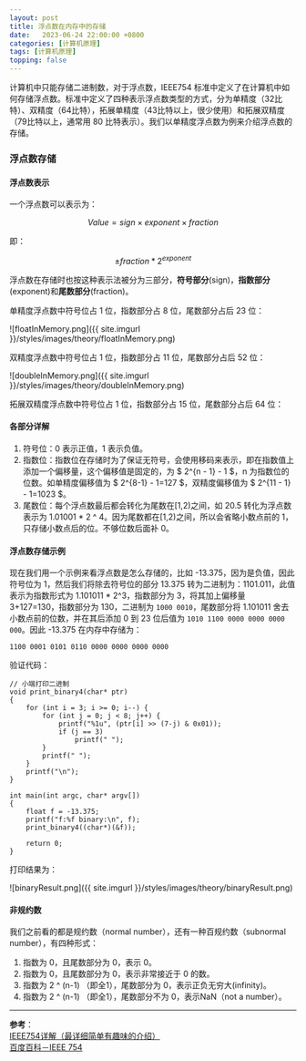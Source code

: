 ```yaml
---
layout: post
title: 浮点数在内存中的存储 
date:   2023-06-24 22:00:00 +0800
categories: [计算机原理]
tags: [计算机原理]
topping: false
---
```


计算机中只能存储二进制数，对于浮点数，IEEE754 标准中定义了在计算机中如何存储浮点数。标准中定义了四种表示浮点数类型的方式，分为单精度（32比特）、双精度（64比特），拓展单精度（43比特以上，很少使用）和拓展双精度（79比特以上，通常用 80 比特表示）。我们以单精度浮点数为例来介绍浮点数的存储。  

### 浮点数存储

#### 浮点数表示

一个浮点数可以表示为：  

$$ Value = sign \times exponent \times fraction $$  

即：  

$$ \pm  fraction * 2^{exponent} $$

浮点数在存储时也按这种表示法被分为三部分，**符号部分**(sign)，**指数部分**(exponent)和**尾数部分**(fraction)。  

单精度浮点数中符号位占 1 位，指数部分占 8 位，尾数部分占后 23 位：  

![floatInMemory.png]({{ site.imgurl }}/styles/images/theory/floatInMemory.png)  

双精度浮点数中符号位占 1 位，指数部分占 11 位，尾数部分占后 52 位：  

![doubleInMemory.png]({{ site.imgurl }}/styles/images/theory/doubleInMemory.png)  

拓展双精度浮点数中符号位占 1 位，指数部分占 15 位，尾数部分占后 64 位：  

#### 各部分详解

1. 符号位：0 表示正值，1 表示负值。  
2. 指数位：指数位在存储时为了保证无符号，会使用移码来表示，即在指数值上添加一个偏移量，这个偏移值是固定的，为 $ 2^{n - 1} - 1 $，n 为指数位的位数。如单精度偏移值为 $ 2^{8-1} - 1=127 $，双精度偏移值为 $ 2^{11 - 1} - 1=1023 $。
3. 尾数位：每个浮点数最后都会转化为尾数在[1,2)之间，如 20.5 转化为浮点数表示为 1.01001 * 2 ^ 4。因为尾数都在[1,2)之间，所以会省略小数点前的 1，只存储小数点后的位。不够位数后面补 0。  

#### 浮点数存储示例

现在我们用一个示例来看浮点数是怎么存储的，比如 -13.375，因为是负值，因此符号位为 1，然后我们将除去符号位的部分 13.375 转为二进制为：1101.011，此值表示为指数形式为 1.101011 * 2^3，指数部分为 3，将其加上偏移量 3+127=130，指数部分为 130，二进制为 `1000 0010`，尾数部分将 1.101011 舍去小数点前的位数，并在其后添加 0 到 23 位后值为 `1010 1100 0000 0000 0000 000`。因此 -13.375 在内存中存储为：  

```
1100 0001 0101 0110 0000 0000 0000 0000
```

验证代码：  

```
// 小端打印二进制
void print_binary4(char* ptr)
{
    for (int i = 3; i >= 0; i--) {
        for (int j = 0; j < 8; j++) {
            printf("%1u", (ptr[i] >> (7-j) & 0x01));
            if (j == 3)
                printf(" ");
        }
        printf(" ");
    }
    printf("\n");
}

int main(int argc, char* argv[])
{
    float f = -13.375;
    printf("f:%f binary:\n", f);
    print_binary4((char*)(&f));
    
    return 0;
}
```

打印结果为：  

![binaryResult.png]({{ site.imgurl }}/styles/images/theory/binaryResult.png)  

#### 非规约数

我们之前看的都是规约数（normal number），还有一种百规约数（subnormal number），有四种形式：  

1. 指数为 0，且尾数部分为 0，表示 0。  
2. 指数为 0，且尾数部分为 0，表示非常接近于 0 的数。  
3. 指数为 2 ^ (n-1) （即全1），尾数部分为 0，表示正负无穷大(infinity)。  
4. 指数为 2 ^ (n-1) （即全1），尾数部分不为 0，表示NaN（not a number）。  

---
**参考**：  
[IEEE754详解（最详细简单有趣味的介绍）](https://blog.csdn.net/gao_zhennan/article/details/120717424)  
[百度百科－IEEE 754](https://baike.baidu.com/item/IEEE%20754/3869922?fr=aladdin)  
